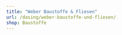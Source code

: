 ```yaml
---
title: "Weber Baustoffe & Fliesen"
url: /dasing/weber-baustoffe-und-fliesen/
shop: Baustoffe
---
```

